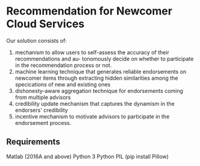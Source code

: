 # Recommendation for Newcomer Cloud Services 

Our solution consists of:
1. mechanism to allow users to self-assess the accuracy of their recommendations and au-
tonomously decide on whether to participate in the recommendation process
or not.
2. machine learning technique that generates reliable endorsements
on newcomer items through extracting hidden similarities among the specications of new and existing ones
3. dishonesty-aware aggregation technique for endorsements coming from multiple advisors
4. credibility update mechanism that captures the dynamism in the endorsers' credibility
5. incentive mechanism to motivate advisors to participate in the endorsement process.


## Requirements
Matlab (2016A and above)
Python 3
Python PIL (pip install Pillow)
